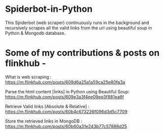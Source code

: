 # Spiderbot-in-Python
This Spiderbot (web scraper) continuously runs in the background and recursively scrapes all the valid links from the url using beautiful soup in Python & Mongodb
database.

# Some of my contributions & posts on flinkhub - 
What is web scraping : https://m.flinkhub.com/posts/609d6a25a1a59ca25e80fa3a

Parse the html content [links] in Python using Beautiful Soup: https://m.flinkhub.com/posts/609e3a3f4ee09ee3f881ea6f

Retrieve Valid links [Absolute & Relative] : https://m.flinkhub.com/posts/60b4c673226f096d3d5c7709

Store the retrieved links in MongoDB : https://m.flinkhub.com/posts/60b60a31e243b77c57886d25
